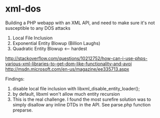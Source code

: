 xml-dos
=======

Building a PHP webapp with an XML API, and need to make sure it's not susceptible to any DOS attacks

1. Local File Inclusion
2. Exponential Entity Blowup (Billion Laughs)
3. Quadratic Entity Blowup <-- hardest

http://stackoverflow.com/questions/10212752/how-can-i-use-phps-various-xml-libraries-to-get-dom-like-functionality-and-avoi
http://msdn.microsoft.com/en-us/magazine/ee335713.aspx

Findings:

1. disable local file inclusion with libxml_disable_entity_loader();
2. by default, libxml won't allow much entity recursion
3. This is the real challenge. I found the most surefire solution was to simply disallow any inline DTDs in the API. See parse.php function preparse.

